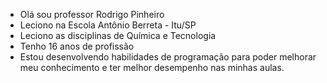 - Olá sou professor Rodrigo Pinheiro
- Leciono na Escola Antônio Berreta - Itu/SP
- Leciono as disciplinas de Química e Tecnologia 
- Tenho 16 anos de profissão
- Estou desenvolvendo habilidades de programação para poder melhorar meu conhecimento e ter melhor desempenho nas minhas aulas.

<!---
Dirgoro/Dirgoro is a ✨ special ✨ repository because its `README.md` (this file) appears on your GitHub profile.
You can click the Preview link to take a look at your changes.
--->
